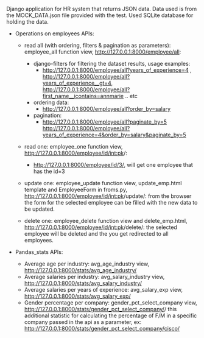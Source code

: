Django application for HR system that returns JSON data. Data used is from the MOCK_DATA.json file provided with the test. Used SQLite database for holding the data. 
* Operations on employees APIs:
    - read all (with ordering, filters & pagination as parameters): employee_all function view, http://127.0.0.1:8000/employee/all: 
        - django-filters for filtering the dataset results, usage examples: 
            - http://127.0.0.1:8000/employee/all?years_of_experience=4 , http://127.0.0.1:8000/employee/all?years_of_experience__gt=4, http://127.0.0.1:8000/employee/all?first_name__icontains=annmarie .. etc
        - ordering data: 
            - http://127.0.0.1:8000/employee/all?order_by=salary
        - pagination:
            - http://127.0.0.1:8000/employee/all?paginate_by=5
        http://127.0.0.1:8000/employee/all?years_of_experience=4&order_by=salary&paginate_by=5
        
    - read one: employee_one function view, http://127.0.0.1:8000/employee/id/<int:pk>/:
        - http://127.0.0.1:8000/employee/id/3/, will get one employee that has the id=3
    
    - update one: employee_update function view, update_emp.html template and EmployeeForm in froms.py, http://127.0.0.1:8000/employee/id/<int:pk>/update/:
        from the browser the form for the selected employee can be filled with the new data to be updated.
    
    - delete one: employee_delete function view and delete_emp.html, http://127.0.0.1:8000/employee/id/<int:pk>/delete/:
        the selected employee will be deleted and the you get redirected to all employees. 

* Pandas_stats APIs:
    - Average age per industry: avg_age_industry view, http://127.0.0.1:8000/stats/avg_age_industry/
    - Average salaries per industry: avg_salary_industry view, http://127.0.0.1:8000/stats/avg_salary_industry/
    - Average salaries per years of experience: avg_salary_exp view, http://127.0.0.1:8000/stats/avg_salary_exp/
    - Gender percentage per company: gender_pct_select_company view, http://127.0.0.1:8000/stats/gender_pct_select_company/<company>/
        this additional statistic for calculating the percentage of F/M in a specific company passed in the api as a parameter, ex:
            http://127.0.0.1:8000/stats/gender_pct_select_company/cisco/ 
